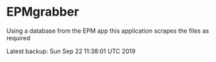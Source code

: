 # EPMgrabber
Using a database from the EPM app this application scrapes the files as required


Latest backup: Sun Sep 22 11:38:01 UTC 2019
